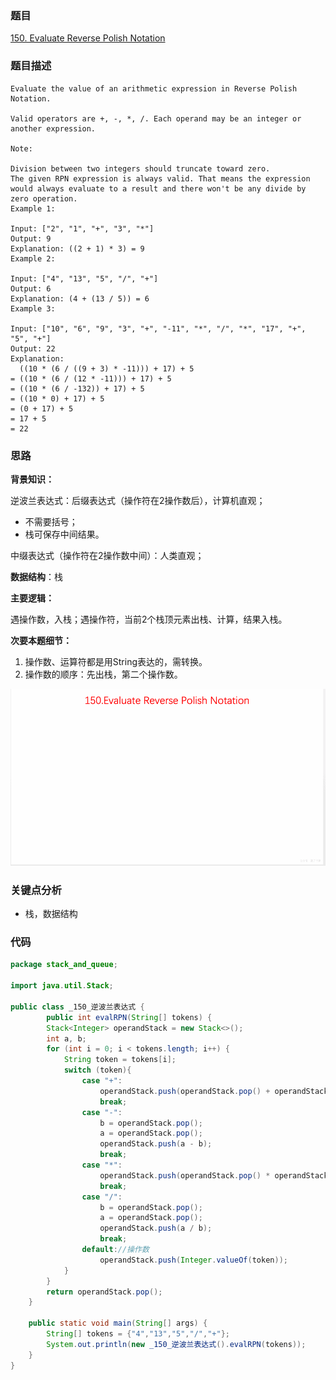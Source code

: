 ### 题目
[150. Evaluate Reverse Polish Notation](https://leetcode.com/problems/evaluate-reverse-polish-notation/)

### 题目描述
```
Evaluate the value of an arithmetic expression in Reverse Polish Notation.

Valid operators are +, -, *, /. Each operand may be an integer or another expression.

Note:

Division between two integers should truncate toward zero.
The given RPN expression is always valid. That means the expression would always evaluate to a result and there won't be any divide by zero operation.
Example 1:

Input: ["2", "1", "+", "3", "*"]
Output: 9
Explanation: ((2 + 1) * 3) = 9
Example 2:

Input: ["4", "13", "5", "/", "+"]
Output: 6
Explanation: (4 + (13 / 5)) = 6
Example 3:

Input: ["10", "6", "9", "3", "+", "-11", "*", "/", "*", "17", "+", "5", "+"]
Output: 22
Explanation: 
  ((10 * (6 / ((9 + 3) * -11))) + 17) + 5
= ((10 * (6 / (12 * -11))) + 17) + 5
= ((10 * (6 / -132)) + 17) + 5
= ((10 * 0) + 17) + 5
= (0 + 17) + 5
= 17 + 5
= 22
```

### 思路
**背景知识：**

逆波兰表达式：后缀表达式（操作符在2操作数后），计算机直观； 
 
* 不需要括号；  
* 栈可保存中间结果。   
 
中缀表达式（操作符在2操作数中间）：人类直观；

**数据结构**：栈

**主要逻辑：**

遇操作数，入栈；遇操作符，当前2个栈顶元素出栈、计算，结果入栈。

**次要本题细节：**

1. 操作数、运算符都是用String表达的，需转换。
2. 操作数的顺序：先出栈，第二个操作数。

![pic](https://github.com/zhangbotong/LeetCode/blob/master/assets/150.gif)

### 关键点分析
* 栈，数据结构

### 代码
```java
package stack_and_queue;

import java.util.Stack;

public class _150_逆波兰表达式 {
        public int evalRPN(String[] tokens) {
        Stack<Integer> operandStack = new Stack<>();
        int a, b;
        for (int i = 0; i < tokens.length; i++) {
            String token = tokens[i];
            switch (token){
                case "+":
                    operandStack.push(operandStack.pop() + operandStack.pop());
                    break;
                case "-":
                    b = operandStack.pop();
                    a = operandStack.pop();
                    operandStack.push(a - b);
                    break;
                case "*":
                    operandStack.push(operandStack.pop() * operandStack.pop());
                    break;
                case "/":
                    b = operandStack.pop();
                    a = operandStack.pop();
                    operandStack.push(a / b);
                    break;
                default://操作数
                    operandStack.push(Integer.valueOf(token));
            }
        }
        return operandStack.pop();
    }

    public static void main(String[] args) {
        String[] tokens = {"4","13","5","/","+"};
        System.out.println(new _150_逆波兰表达式().evalRPN(tokens));
    }
}

```